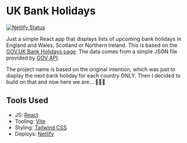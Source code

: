 # UK Bank Holidays

[![Netlify Status](https://api.netlify.com/api/v1/badges/e7bc56d2-64e7-4042-8f6b-09b1efcc40a2/deploy-status)](https://app.netlify.com/sites/next-bank-hol/deploys)

Just a simple React app that displays lists of upcoming bank holidays in England and Wales, Scotland or Northern Ireland. This is based on the [GOV.UK Bank Holidays page](https://www.gov.uk/bank-holidays). The data comes from a simple JSON file provided by [GOV API](https://www.api.gov.uk/gds/bank-holidays/#bank-holidays).

The project name is based on the original intention, which was just to display the next bank holiday for each country ONLY. Then I decided to build on that and now here we are... 🤷🏾‍♂️

## Tools Used

- JS: [React](https://react.dev/)
- Tooling: [Vite](https://vitejs.dev/)
- Styling: [Tailwind CSS](https://tailwindcss.com/)
- Deploys: [Netlify](https://www.netlify.com/)
